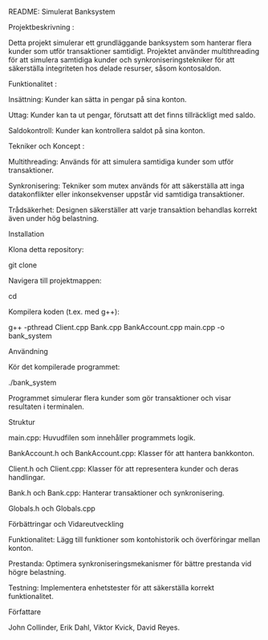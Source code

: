 README: Simulerat Banksystem

Projektbeskrivning :

Detta projekt simulerar ett grundläggande banksystem som hanterar flera kunder som utför transaktioner samtidigt. Projektet använder multithreading för att simulera samtidiga kunder och synkroniseringstekniker för att säkerställa integriteten hos delade resurser, såsom kontosaldon.

Funktionalitet :

Insättning: Kunder kan sätta in pengar på sina konton.

Uttag: Kunder kan ta ut pengar, förutsatt att det finns tillräckligt med saldo.

Saldokontroll: Kunder kan kontrollera saldot på sina konton.

Tekniker och Koncept :

Multithreading: Används för att simulera samtidiga kunder som utför transaktioner.

Synkronisering: Tekniker som mutex används för att säkerställa att inga datakonflikter eller inkonsekvenser uppstår vid samtidiga transaktioner.

Trådsäkerhet: Designen säkerställer att varje transaktion behandlas korrekt även under hög belastning.

Installation

Klona detta repository:

git clone <repository-url>

Navigera till projektmappen:

cd <projektmapp>

Kompilera koden (t.ex. med g++):

g++ -pthread Client.cpp Bank.cpp BankAccount.cpp main.cpp -o bank_system

Användning

Kör det kompilerade programmet:

./bank_system

Programmet simulerar flera kunder som gör transaktioner och visar resultaten i terminalen.

Struktur

main.cpp: Huvudfilen som innehåller programmets logik.

BankAccount.h och BankAccount.cpp: Klasser för att hantera bankkonton.

Client.h och Client.cpp: Klasser för att representera kunder och deras handlingar.

Bank.h och Bank.cpp: Hanterar transaktioner och synkronisering.

Globals.h och Globals.cpp 

Förbättringar och Vidareutveckling

Funktionalitet: Lägg till funktioner som kontohistorik och överföringar mellan konton.

Prestanda: Optimera synkroniseringsmekanismer för bättre prestanda vid högre belastning.

Testning: Implementera enhetstester för att säkerställa korrekt funktionalitet.

Författare

John Collinder, Erik Dahl, Viktor Kvick, David Reyes.
